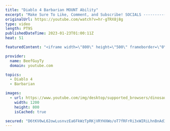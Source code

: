 ```yaml
---
title: "Diablo 4 Barbarian MOUNT Ability"
excerpt: "Make Sure To Like, Comment, and Subscribe! SOCIALS ---------------------------------------------- Join Our ..."
originalUrl: https://youtube.com/watch?v=hr-gTRX8j8g
type: video
length: PT9S
publishedDateTime: 2023-01-23T01:00:11Z
heat: 51

featuredContent: "<iframe width=\"800\" height=\"500\" frameborder=\"0\" src=\"https://www.youtube.com/embed/hr-gTRX8j8g\" allow=\"accelerometer; autoplay; encrypted-media; gyroscope; picture-in-picture\" allowfullscreen></iframe>"

provider:
  name: BeefGuyTy
  domain: youtube.com

topics:
  - Diablo 4
  - Barbarian

images:
  - url: https://www.youtube.com/img/desktop/supported_browsers/dinosaur.png
    width: 1200
    height: 800
    isCached: true

secured: "D6tKV0wL62owLusnvzEa6FkWzTpRKjVRYHXWo/oT7fRFrRi3xWIRiLhnBnAd39XyKUEJx8MrFdbzGfx9dqJRPFkGpE6Hs8BYTD4HhyVShJPgWuvllVLrPZWv+UMMQ4Tf19rV5a/mva8riJepubPfLtpYW65BtTTd5KOP/WAg4YhkECcZcmZZaSDzbAPXgHUloFdVy9JRAFGWPVeGObrgLAf3jypql+RGOw6WHiGyeAhOv7pDzZvWSpgaeCzjbyWDgloqrJtZeJo/ytxt53DhEAp/jJNe3IfeHenUSspggv2p1M8uO69kG+WEo++PWqPL3JziVx86Fw2E19rsN5bKiJqK1b5vWw/dukRK21eBBF/c6l2eERsAfVjBJd9REbbYldFzBRUvl8jECNtSRGzE/gHgGZZUc3Mg+VVgYS4S7RQ=;RwHK/tHymMsV/ksMTkUEkQ=="
---
```



